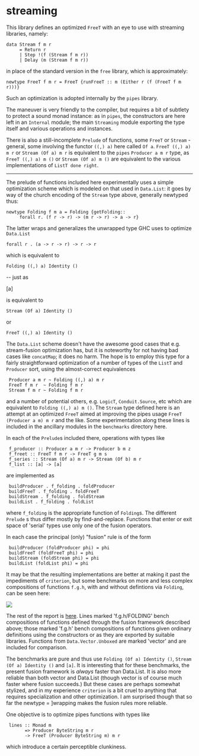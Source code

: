 streaming
=========

This library defines an optimized `FreeT` with an eye to use with 
streaming libraries, namely:

    data Stream f m r
         = Return r
         | Step !(f (Stream f m r))
         | Delay (m (Stream f m r))

in place of the standard version in the `free` library, which 
is approximately: 

    newtype FreeT f m r = FreeT {runFreeT :: m (Either r (f (FreeT f m r)))}

Such an optimization is adopted internally by the `pipes` library. 

The maneuver is very friendly to the compiler, but requires a bit of 
subtlety to protect a sound monad instance: as in `pipes`, 
the constructors are here left in an `Internal` module; 
the main `Streaming` module exporting the type itself and various 
operations and instances. 

There is also a still-incomplete `Prelude` of functions, some 
`FreeT` or `Stream` - general, some involving the functor 
`((,) a)` here called `Of a`.  `FreeT ((,) a) m r` or `Stream (Of a) m r`
is equivalent to the `pipes` `Producer a m r` type, as
`FreeT ((,) a) m ()` or `Stream (Of a) m ()` are equivalent
to the various implementations of `ListT done right`. 

-------

The prelude of functions included here experimentally uses a simple 
optimization scheme which is modeled on that used in `Data.List`: it
goes by way of the church encoding of the `Stream` type above, 
generally newtyped thus:

    newtype Folding f m a = Folding {getFolding::
         forall r. (f r -> r) -> (m r -> r) -> a -> r}

The latter wraps and generalizes the unwrapped type GHC uses to 
optimize `Data.List`

    forall r . (a -> r -> r) -> r -> r

which is equivalent to 

    Folding ((,) a) Identity ()

-- just as 

   [a]
   
is equivalent to 

    Stream (Of a) Identity ()
    
or 

    FreeT ((,) a) Identity ()
    
The `Data.List` scheme doesn't have the awesome good cases 
that e.g. stream-fusion optimization has, but it is noteworthy
for not having bad cases like `concatMap`; it does no harm. 
The hope is to employ this type for a fairly straightforward 
optimization of a number of types of the `ListT` and `Producer` 
sort, using the almost-correct equivalences

     Producer a m r ~ Folding ((,) a) m r
     FreeT f m r  ~ Folding f m r
     Stream f m r ~ Folding f m r
     
and a number of potential others, e.g. `LogicT`, `Conduit.Source`, etc 
which are equivalent to `Folding ((,) a) m ()`. The `Stream` type 
defined here is an attempt at an optimized `FreeT` aimed
at improving the pipes usage `FreeT (Producer a m) m r` and
the like. Some experimentation along these lines is included in
the ancillary modules in the `benchmarks` directory here. 

In each of the `Prelude`s included there, operations with types like

     f_producer :: Producer a m r -> Producer b m z
     f_freet :: FreeT f m r -> FreeT g m s
     f_series :: Stream (Of a) m r -> Stream (Of b) m r
     f_list :: [a] -> [a]

are implemented as

     buildProducer . f_folding . foldProducer
     buildFreeT . f_folding . foldFreeT
     buildStream . f_folding . foldStream
     buildList . f_folding . foldList

where `f_folding` is the appropriate function of `Folding`s. The different
`Prelude` s thus differ mostly by find-and-replace. Functions that enter or
exit space of 'serial' types use only one of the fusion operators. 

In each case the principal (only) "fusion" rule is of the form

     buildProducer (foldProducer phi) = phi
     buildFreeT (foldFreeT phi) = phi
     buildStream (foldStream phi) = phi
     buildList (foldList phi) = phi  
     
It may be that the resulting implementations are better at making 
it past the impediments of `criterion`, but some benchmarks on 
more and less complex compositions of functions `f.g.h`, with and without
defintions via `Folding`, can be seen here:

![ ](http://michaelt.github.io/images/seriesbench.png)

The rest of the report is
[here](http://michaelt.github.io/bench/seriesbench.html). Lines
marked 'f.g.h/FOLDING' bench compositions of functions defined
through the fusion framework described above; those marked
'f.g.h' bench compositions of functions given ordinary
definitions using the constructors or as they are exported by 
suitable libraries. Functions from `Data.Vector.Unboxed` are 
marked 'vector' and are included for comparison.

The benchmarks are pure and thus use `Folding (Of a) Identity ()`, 
`Stream (Of a) Identity ()` and `[a]`. It is interesting that for these benchmarks, the
present fusion framework is *always* faster than Data.List. It is
also more reliable than both vector and Data.List (though vector
is of course much faster where fusion succeeds.) But these cases
are perhaps somewhat stylized, and in my experience `criterion` is a bit 
cruel to anything that requires specialization and other optimization. 
I am surprised though that so far the newtype =
]wrapping makes the fusion 
rules more reliable.  

One objective is to optimize pipes functions with types like

     lines :: Monad m 
           => Producer ByteString m r 
           -> FreeT (Producer ByteString m) m r

which introduce a certain perceptible clunkiness. 
